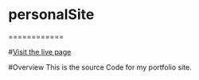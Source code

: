 # personalSite
============

#[Visit the live page](http://ali.finkelstein.us)

#Overview
This is the source Code for my portfolio site. 

